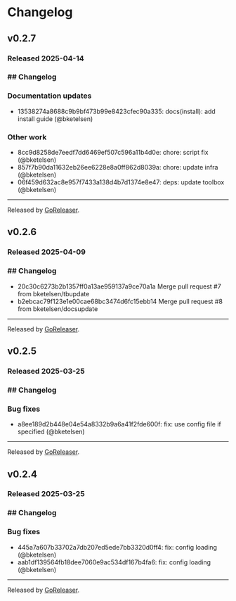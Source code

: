 # Changelog

## v0.2.7
### Released 2025-04-14
### ## Changelog
### Documentation updates
* 13538274a8688c9b9bf473b99e8423cfec90a335: docs(install): add install guide (@bketelsen)
### Other work
* 8cc9d8258de7eedf7dd6469ef507c596a11b4d0e: chore: script fix (@bketelsen)
* 857f7b90da11632eb26ee6228e8a0ff862d8039a: chore: update infra (@bketelsen)
* 06f459d632ac8e957f7433a138d4b7d1374e8e47: deps: update toolbox (@bketelsen)


---
Released by [GoReleaser](https://github.com/goreleaser/goreleaser).

## v0.2.6
### Released 2025-04-09
### ## Changelog
* 20c30c6273b2b1357ff0a13ae959137a9ce70a1a Merge pull request #7 from bketelsen/tbupdate
* b2ebcac79f123e1e00cae68bc3474d6fc15ebb14 Merge pull request #8 from bketelsen/docsupdate


---
Released by [GoReleaser](https://github.com/goreleaser/goreleaser).

## v0.2.5
### Released 2025-03-25
### ## Changelog
### Bug fixes
* a8ee189d2b448e04e54a8332b9a6a41f2fde600f: fix: use config file if specified (@bketelsen)


---
Released by [GoReleaser](https://github.com/goreleaser/goreleaser).

## v0.2.4
### Released 2025-03-25
### ## Changelog
### Bug fixes
* 445a7a607b33702a7db207ed5ede7bb3320d0ff4: fix: config loading (@bketelsen)
* aab1df139564fb18dee7060e9ac534df167b4fa6: fix: config loading (@bketelsen)


---
Released by [GoReleaser](https://github.com/goreleaser/goreleaser).

